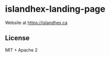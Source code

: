 islandhex-landing-page
======================

Website at https://islandhex.ca

## License

MIT + Apache 2
